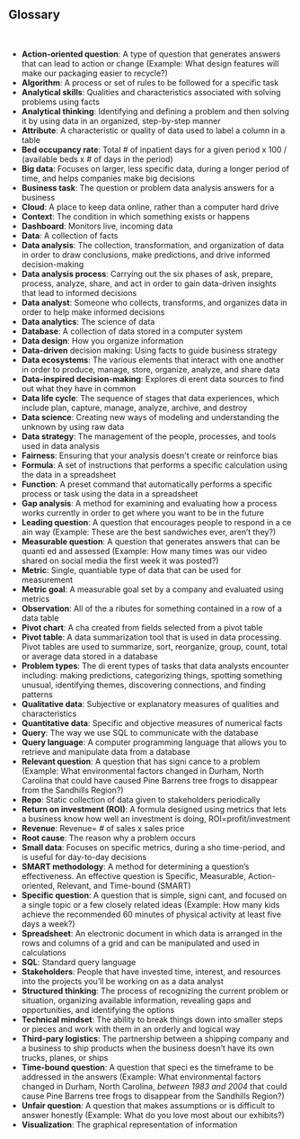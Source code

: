 ## Glossary

&nbsp;

- **Action-oriented question**: A type of question that generates answers that can lead to action
  or change (Example: What design features will make our packaging easier to recycle?)
- **Algorithm**: A process or set of rules to be followed for a specific task
- **Analytical skills**: Qualities and characteristics associated with solving problems using facts
- **Analytical thinking**: Identifying and defining a problem and then solving it by using data in an organized, step-by-step manner
- **Attribute**: A characteristic or quality of data used to label a column in a table
- **Bed occupancy rate**: Total # of inpatient days for a given period x 100 / (available beds x # of days in the period)
- **Big data**: Focuses on larger, less specific data, during a longer period of time, and helps companies make big decisions
- **Business task**: The question or problem data analysis answers for a business
- **Cloud**: A place to keep data online, rather than a computer hard drive
- **Context**: The condition in which something exists or happens
- **Dashboard**: Monitors live, incoming data
- **Data**: A collection of facts
- **Data analysis**: The collection, transformation, and organization of data in order to draw conclusions, make predictions, and drive informed decision-making
- **Data analysis process**: Carrying out the six phases of ask, prepare, process, analyze, share, and act in order to gain data-driven insights that lead to informed decisions
- **Data analyst**: Someone who collects, transforms, and organizes data in order to help make informed decisions
- **Data analytics**: The science of data
- **Database**: A collection of data stored in a computer system
- **Data design**: How you organize information
- **Data-driven** decision making: Using facts to guide business strategy
- **Data ecosystems**: The various elements that interact with one another in order to produce, manage, store, organize, analyze, and share data
- **Data-inspired decision-making**: Explores di erent data sources to find out what they have in common
- **Data life cycle**: The sequence of stages that data experiences, which include plan, capture, manage, analyze, archive, and destroy
- **Data science**: Creating new ways of modeling and understanding the unknown by using raw data
- **Data strategy**: The management of the people, processes, and tools used in data analysis
- **Fairness**: Ensuring that your analysis doesn't create or reinforce bias
- **Formula**: A set of instructions that performs a specific calculation using the data in a spreadsheet
- **Function**: A preset command that automatically performs a specific process or task using the data in a spreadsheet
- **Gap analysis**: A method for examining and evaluating how a process works currently in order to get where you want to be in the future
- **Leading question**: A question that encourages people to respond in a ce ain way (Example: These are the best sandwiches ever, aren’t they?)
- **Measurable question**: A question that generates answers that can be quanti ed and assessed (Example: How many times was our video shared on social media the first week it was posted?)
- **Metric**: Single, quantiable type of data that can be used for measurement
- **Metric goal**: A measurable goal set by a company and evaluated using metrics
- **Observation**: All of the a ributes for something contained in a row of a data table
- **Pivot chart**: A cha created from fields selected from a pivot table
- **Pivot table**: A data summarization tool that is used in data processing. Pivot tables are used to summarize, sort, reorganize, group, count, total or average data stored in a database
- **Problem types**: The di erent types of tasks that data analysts encounter including: making predictions, categorizing things, spotting something unusual, identifying themes, discovering connections, and finding patterns
- **Qualitative data**: Subjective or explanatory measures of qualities and characteristics
- **Quantitative data**: Specific and objective measures of numerical facts
- **Query**: The way we use SQL to communicate with the database
- **Query language**: A computer programming language that allows you to retrieve and manipulate data from a database
- **Relevant question**: A question that has signi cance to a problem (Example: What environmental factors changed in Durham, North Carolina that could have caused Pine Barrens tree frogs to disappear from the Sandhills Region?)
- **Repo**: Static collection of data given to stakeholders periodically
- **Return on investment (ROI)**: A formula designed using metrics that lets a business know how well an investment is doing, ROI=profit/investment
- **Revenue**: Revenue= # of sales x sales price
- **Root cause**: The reason why a problem occurs
- **Small data**: Focuses on specific metrics, during a sho time-period, and is useful for day-to-day decisions
- **SMART methodology**: A method for determining a question’s effectiveness. An effective question is Specific, Measurable, Action-oriented, Relevant, and Time-bound (SMART)
- **Specific question**: A question that is simple, signi cant, and focused on a single topic or a few closely related ideas (Example: How many kids achieve the recommended 60 minutes of physical activity at least five days a week?)
- **Spreadsheet**: An electronic document in which data is arranged in the rows and columns of a grid and can be manipulated and used in calculations
- **SQL**: Standard query language
- **Stakeholders**: People that have invested time, interest, and resources into the projects you’ll be working on as a data analyst
- **Structured thinking**: The process of recognizing the current problem or situation, organizing available information, revealing gaps and opportunities, and identifying the options
- **Technical mindset**: The ability to break things down into smaller steps or pieces and work with them in an orderly and logical way
- **Third-pary logistics**: The partnership between a shipping company and a business to ship products when the business doesn’t have its own trucks, planes, or ships
- **Time-bound question**: A question that speci es the timeframe to be addressed in the answers (Example: What environmental factors changed in Durham, North Carolina, _between 1983 and 2004_ that could cause Pine Barrens tree frogs to disappear from the Sandhills Region?)
- **Unfair question**: A question that makes assumptions or is difficult to answer honestly (Example: What do you love most about our exhibits?)
- **Visualization**: The graphical representation of information
